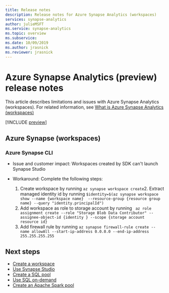 ```yaml
---
title: Release notes
description: Release notes for Azure Synapse Analytics (workspaces) 
services: synapse-analytics
author: julieMSFT
ms.service: synapse-analytics
ms.topic: overview
ms.subservice:
ms.date: 10/09/2019
ms.author: jrasnick
ms.reviewer: jrasnick
---
```


# Azure Synapse Analytics (preview) release notes

This article describes limitations and issues with Azure Synapse Analytics (workspaces). For related information, see [What is Azure Synapse Analytics (workspaces)](overview-what-is.md)

[!INCLUDE [preview](includes/note-preview.md)]

## Azure Synapse (workspaces) 

### Azure Synapse CLI

- Issue and customer impact: Workspaces created by SDK can't launch Synapse Studio

- Workaround: Complete the following steps: 
  1.    Create workspace by running `az synapse workspace create`2.    Extract managed identity id by running `$identity=$(az synapse workspace show --name {workspace name}  --resource-group {resource group name} --query "identity.principalId")`
  3.    Add workspace as role to storage account by running ` az role assignment create --role "Storage Blob Data Contributor" --assignee-object-id {identity } --scope {storage account resource id}`
  4.    Add firewall rule by running ` az synapse firewall-rule create --name allowAll --start-ip-address 0.0.0.0 --end-ip-address 255.255.255.255 `

## Next steps

* [Create a workspace](quickstart-create-workspace.md)
* [Use Synapse Studio](quickstart-synapse-studio.md)
* [Create a SQL pool](quickstart-create-sql-pool.md)
* [Use SQL on-demand](quickstart-sql-on-demand.md)
* [Create an Apache Spark pool](quickstart-create-apache-spark-pool.md)